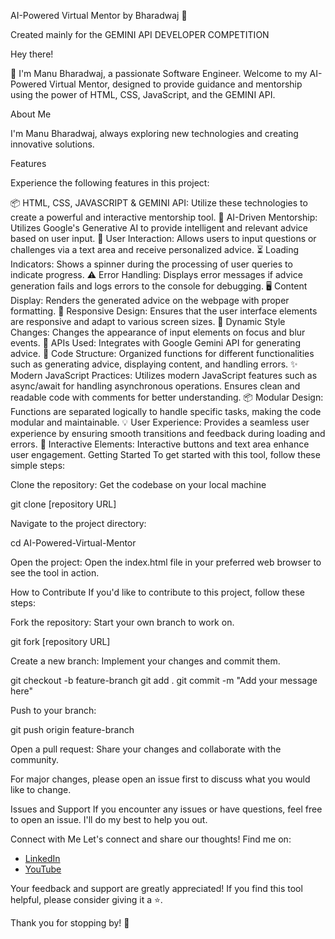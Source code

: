 AI-Powered Virtual Mentor by Bharadwaj 🚀

Created mainly for the GEMINI API DEVELOPER COMPETITION

Hey there! 

👋 I'm Manu Bharadwaj, a passionate Software Engineer. Welcome to my AI-Powered Virtual Mentor, designed to provide guidance and mentorship using the power of HTML, CSS, JavaScript, and the GEMINI API.

About Me

I'm Manu Bharadwaj, always exploring new technologies and creating innovative solutions.

Features

Experience the following features in this project:

📦 HTML, CSS, JAVASCRIPT & GEMINI API: Utilize these technologies to create a powerful and interactive mentorship tool.
🧠 AI-Driven Mentorship: Utilizes Google's Generative AI to provide intelligent and relevant advice based on user input.
💬 User Interaction: Allows users to input questions or challenges via a text area and receive personalized advice.
⏳ Loading Indicators: Shows a spinner during the processing of user queries to indicate progress.
⚠️ Error Handling: Displays error messages if advice generation fails and logs errors to the console for debugging.
🖥️ Content Display: Renders the generated advice on the webpage with proper formatting.
📱 Responsive Design: Ensures that the user interface elements are responsive and adapt to various screen sizes.
🎨 Dynamic Style Changes: Changes the appearance of input elements on focus and blur events.
🔄 APIs Used: Integrates with Google Gemini API for generating advice.
📁 Code Structure: Organized functions for different functionalities such as generating advice, displaying content, and handling errors.
✨ Modern JavaScript Practices: Utilizes modern JavaScript features such as async/await for handling asynchronous operations. Ensures clean and readable code with comments for better understanding.
📦 Modular Design: Functions are separated logically to handle specific tasks, making the code modular and maintainable.
💡 User Experience: Provides a seamless user experience by ensuring smooth transitions and feedback during loading and errors.
🔘 Interactive Elements: Interactive buttons and text area enhance user engagement.
Getting Started
To get started with this tool, follow these simple steps:

Clone the repository: Get the codebase on your local machine

git clone [repository URL]

Navigate to the project directory:

cd AI-Powered-Virtual-Mentor

Open the project: Open the index.html file in your preferred web browser to see the tool in action.

How to Contribute
If you'd like to contribute to this project, follow these steps:

Fork the repository: Start your own branch to work on.

git fork [repository URL]

Create a new branch: Implement your changes and commit them.

git checkout -b feature-branch
git add .
git commit -m "Add your message here"

Push to your branch:

git push origin feature-branch

Open a pull request: Share your changes and collaborate with the community.

For major changes, please open an issue first to discuss what you would like to change.

Issues and Support
If you encounter any issues or have questions, feel free to open an issue. I'll do my best to help you out.

Connect with Me
Let's connect and share our thoughts! Find me on:

- [LinkedIn](https://www.linkedin.com/in/manu-bharadwaj-3507a345/)
- [YouTube](https://www.youtube.com/@code-with-Bharadwaj)

Your feedback and support are greatly appreciated! If you find this tool helpful, please consider giving it a ⭐️.

Thank you for stopping by! 🌟
